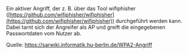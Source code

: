 Ein aktiver Angriff, der z. B. über das Tool wifiphisher ([https://github.com/wifiphisher/wifiphisher](https://github.com/wifiphisher/wifiphisher)) durchgeführt werden kann. Dabei tarnt sich der Angreifer als AP und greift die eingegebenen Passwortdaten vom Nutzer ab.

Quelle: https://sarwiki.informatik.hu-berlin.de/WPA2-Angriff